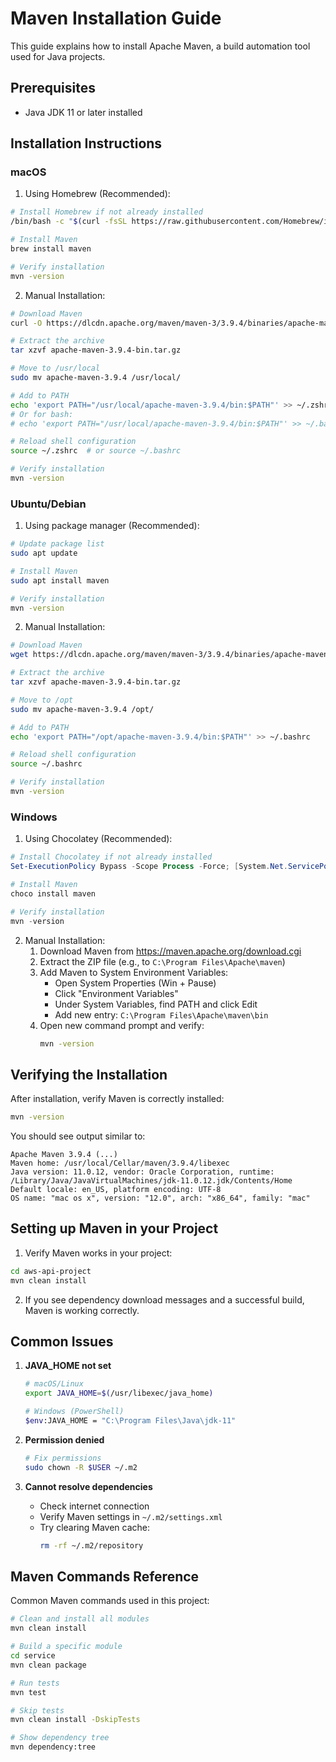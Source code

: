 # Maven Installation Guide

This guide explains how to install Apache Maven, a build automation tool used for Java projects.

## Prerequisites

- Java JDK 11 or later installed

## Installation Instructions

### macOS

1. Using Homebrew (Recommended):
```bash
# Install Homebrew if not already installed
/bin/bash -c "$(curl -fsSL https://raw.githubusercontent.com/Homebrew/install/HEAD/install.sh)"

# Install Maven
brew install maven

# Verify installation
mvn -version
```

2. Manual Installation:
```bash
# Download Maven
curl -O https://dlcdn.apache.org/maven/maven-3/3.9.4/binaries/apache-maven-3.9.4-bin.tar.gz

# Extract the archive
tar xzvf apache-maven-3.9.4-bin.tar.gz

# Move to /usr/local
sudo mv apache-maven-3.9.4 /usr/local/

# Add to PATH
echo 'export PATH="/usr/local/apache-maven-3.9.4/bin:$PATH"' >> ~/.zshrc
# Or for bash:
# echo 'export PATH="/usr/local/apache-maven-3.9.4/bin:$PATH"' >> ~/.bashrc

# Reload shell configuration
source ~/.zshrc  # or source ~/.bashrc

# Verify installation
mvn -version
```

### Ubuntu/Debian

1. Using package manager (Recommended):
```bash
# Update package list
sudo apt update

# Install Maven
sudo apt install maven

# Verify installation
mvn -version
```

2. Manual Installation:
```bash
# Download Maven
wget https://dlcdn.apache.org/maven/maven-3/3.9.4/binaries/apache-maven-3.9.4-bin.tar.gz

# Extract the archive
tar xzvf apache-maven-3.9.4-bin.tar.gz

# Move to /opt
sudo mv apache-maven-3.9.4 /opt/

# Add to PATH
echo 'export PATH="/opt/apache-maven-3.9.4/bin:$PATH"' >> ~/.bashrc

# Reload shell configuration
source ~/.bashrc

# Verify installation
mvn -version
```

### Windows

1. Using Chocolatey (Recommended):
```powershell
# Install Chocolatey if not already installed
Set-ExecutionPolicy Bypass -Scope Process -Force; [System.Net.ServicePointManager]::SecurityProtocol = [System.Net.ServicePointManager]::SecurityProtocol -bor 3072; iex ((New-Object System.Net.WebClient).DownloadString('https://community.chocolatey.org/install.ps1'))

# Install Maven
choco install maven

# Verify installation
mvn -version
```

2. Manual Installation:
   1. Download Maven from https://maven.apache.org/download.cgi
   2. Extract the ZIP file (e.g., to `C:\Program Files\Apache\maven`)
   3. Add Maven to System Environment Variables:
      - Open System Properties (Win + Pause)
      - Click "Environment Variables"
      - Under System Variables, find PATH and click Edit
      - Add new entry: `C:\Program Files\Apache\maven\bin`
   4. Open new command prompt and verify:
      ```cmd
      mvn -version
      ```

## Verifying the Installation

After installation, verify Maven is correctly installed:
```bash
mvn -version
```

You should see output similar to:
```
Apache Maven 3.9.4 (...)
Maven home: /usr/local/Cellar/maven/3.9.4/libexec
Java version: 11.0.12, vendor: Oracle Corporation, runtime: /Library/Java/JavaVirtualMachines/jdk-11.0.12.jdk/Contents/Home
Default locale: en_US, platform encoding: UTF-8
OS name: "mac os x", version: "12.0", arch: "x86_64", family: "mac"
```

## Setting up Maven in your Project

1. Verify Maven works in your project:
```bash
cd aws-api-project
mvn clean install
```

2. If you see dependency download messages and a successful build, Maven is working correctly.

## Common Issues

1. **JAVA_HOME not set**
   ```bash
   # macOS/Linux
   export JAVA_HOME=$(/usr/libexec/java_home)
   
   # Windows (PowerShell)
   $env:JAVA_HOME = "C:\Program Files\Java\jdk-11"
   ```

2. **Permission denied**
   ```bash
   # Fix permissions
   sudo chown -R $USER ~/.m2
   ```

3. **Cannot resolve dependencies**
   - Check internet connection
   - Verify Maven settings in `~/.m2/settings.xml`
   - Try clearing Maven cache:
     ```bash
     rm -rf ~/.m2/repository
     ```

## Maven Commands Reference

Common Maven commands used in this project:
```bash
# Clean and install all modules
mvn clean install

# Build a specific module
cd service
mvn clean package

# Run tests
mvn test

# Skip tests
mvn clean install -DskipTests

# Show dependency tree
mvn dependency:tree
```
